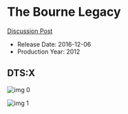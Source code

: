 # The Bourne Legacy

[Discussion Post](https://www.avsforum.com/threads/bass-eq-for-filtered-movies.2995212/post-57759348)

* Release Date: 2016-12-06
* Production Year: 2012

## DTS:X

![img 0](https://i.imgur.com/F1CWFso.jpg)

![img 1](https://i.imgur.com/75ySMAg.jpg)

